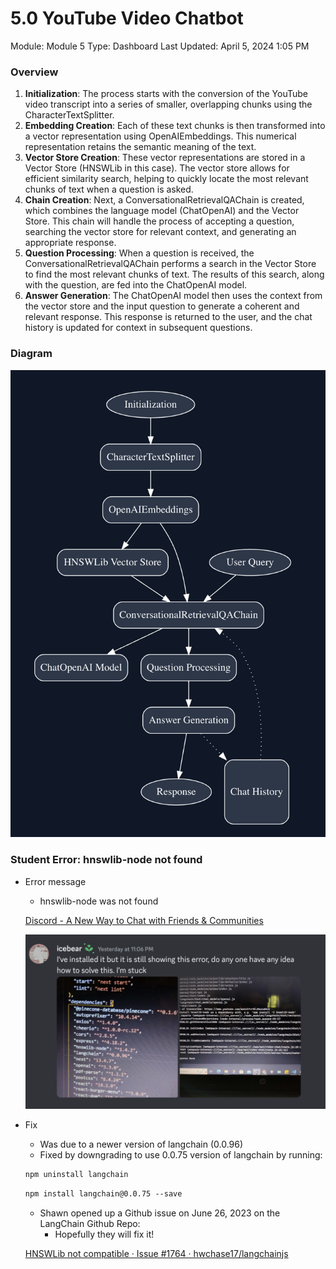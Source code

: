 # 5.0 YouTube Video Chatbot

Module: Module 5
Type: Dashboard
Last Updated: April 5, 2024 1:05 PM

### Overview

1. **Initialization**: The process starts with the conversion of the YouTube video transcript into a series of smaller, overlapping chunks using the CharacterTextSplitter.
2. **Embedding Creation**: Each of these text chunks is then transformed into a vector representation using OpenAIEmbeddings. This numerical representation retains the semantic meaning of the text.
3. **Vector Store Creation**: These vector representations are stored in a Vector Store (HNSWLib in this case). The vector store allows for efficient similarity search, helping to quickly locate the most relevant chunks of text when a question is asked.
4. **Chain Creation**: Next, a ConversationalRetrievalQAChain is created, which combines the language model (ChatOpenAI) and the Vector Store. This chain will handle the process of accepting a question, searching the vector store for relevant context, and generating an appropriate response.
5. **Question Processing**: When a question is received, the ConversationalRetrievalQAChain performs a search in the Vector Store to find the most relevant chunks of text. The results of this search, along with the question, are fed into the ChatOpenAI model.
6. **Answer Generation**: The ChatOpenAI model then uses the context from the vector store and the input question to generate a coherent and relevant response. This response is returned to the user, and the chat history is updated for context in subsequent questions.

### Diagram

![Untitled](5%200%20YouTube%20Video%20Chatbot%20a013220be58240f5baadcbfb0f237470/Untitled.png)

### Student Error: hnswlib-node not found

- Error message
    - hnswlib-node was not found
    
    [Discord - A New Way to Chat with Friends & Communities](https://discord.com/channels/1109163589375373472/1110318485470466078/1122769896045019136)
    
    ![Untitled](5%200%20YouTube%20Video%20Chatbot%20a013220be58240f5baadcbfb0f237470/Untitled%201.png)
    
- Fix
    - Was due to a newer version of langchain (0.0.96)
    - Fixed by downgrading to use 0.0.75 version of langchain by running:
    
    ```markdown
    npm uninstall langchain
    ```
    
    ```markdown
    npm install langchain@0.0.75 --save 
    ```
    
    - Shawn opened up a Github issue on June 26, 2023 on the LangChain Github Repo:
        - Hopefully they will fix it!
    
    [HNSWLib not compatible  · Issue #1764 · hwchase17/langchainjs](https://github.com/hwchase17/langchainjs/issues/1764)
